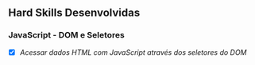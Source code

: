 ## Hard Skills Desenvolvidas

### JavaScript - DOM e Seletores

- [X] _Acessar dados HTML com JavaScript através dos seletores do DOM_
